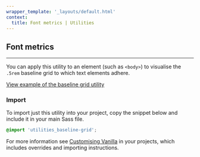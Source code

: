 ```yaml
---
wrapper_template: '_layouts/default.html'
context:
  title: Font metrics | Utilities
---
```


## Font metrics

<hr>

You can apply this utility to an element (such as `<body>`) to visualise the `.5rem` baseline grid to which text elements adhere.

<a href="/examples/utilities/baseline-grid/" class="js-example">
View example of the baseline grid utility
</a>

### Import

To import just this utility into your project, copy the snippet below and include it in your main Sass file.

```scss
@import 'utilities_baseline-grid';
```

For more information see [Customising Vanilla](/customising-vanilla/) in your projects, which includes overrides and importing instructions.
